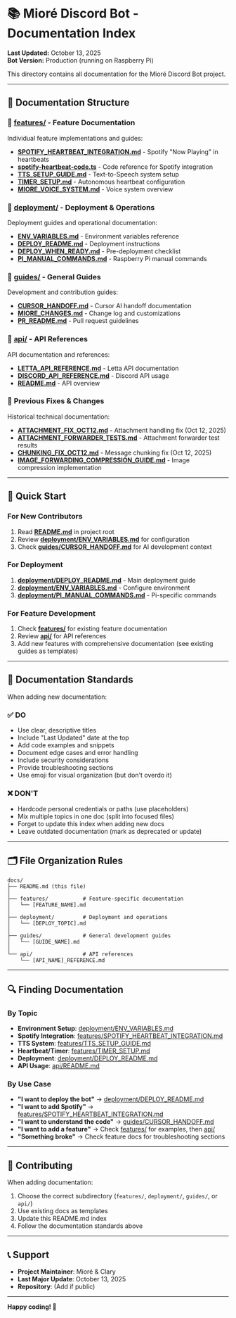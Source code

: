 # 📚 Mioré Discord Bot - Documentation Index

**Last Updated:** October 13, 2025  
**Bot Version:** Production (running on Raspberry Pi)

This directory contains all documentation for the Mioré Discord Bot project.

---

## 📂 Documentation Structure

### 🎯 **[features/](features/)** - Feature Documentation
Individual feature implementations and guides:
- **[SPOTIFY_HEARTBEAT_INTEGRATION.md](features/SPOTIFY_HEARTBEAT_INTEGRATION.md)** - Spotify "Now Playing" in heartbeats
- **[spotify-heartbeat-code.ts](features/spotify-heartbeat-code.ts)** - Code reference for Spotify integration
- **[TTS_SETUP_GUIDE.md](features/TTS_SETUP_GUIDE.md)** - Text-to-Speech system setup
- **[TIMER_SETUP.md](features/TIMER_SETUP.md)** - Autonomous heartbeat configuration
- **[MIORE_VOICE_SYSTEM.md](features/MIORE_VOICE_SYSTEM.md)** - Voice system overview

### 🚀 **[deployment/](deployment/)** - Deployment & Operations
Deployment guides and operational documentation:
- **[ENV_VARIABLES.md](deployment/ENV_VARIABLES.md)** - Environment variables reference
- **[DEPLOY_README.md](deployment/DEPLOY_README.md)** - Deployment instructions
- **[DEPLOY_WHEN_READY.md](deployment/DEPLOY_WHEN_READY.md)** - Pre-deployment checklist
- **[PI_MANUAL_COMMANDS.md](deployment/PI_MANUAL_COMMANDS.md)** - Raspberry Pi manual commands

### 📖 **[guides/](guides/)** - General Guides
Development and contribution guides:
- **[CURSOR_HANDOFF.md](guides/CURSOR_HANDOFF.md)** - Cursor AI handoff documentation
- **[MIORE_CHANGES.md](guides/MIORE_CHANGES.md)** - Change log and customizations
- **[PR_README.md](guides/PR_README.md)** - Pull request guidelines

### 🔌 **[api/](api/)** - API References
API documentation and references:
- **[LETTA_API_REFERENCE.md](api/LETTA_API_REFERENCE.md)** - Letta API documentation
- **[DISCORD_API_REFERENCE.md](api/DISCORD_API_REFERENCE.md)** - Discord API usage
- **[README.md](api/README.md)** - API overview

### 🔧 **Previous Fixes & Changes**
Historical technical documentation:
- **[ATTACHMENT_FIX_OCT12.md](ATTACHMENT_FIX_OCT12.md)** - Attachment handling fix (Oct 12, 2025)
- **[ATTACHMENT_FORWARDER_TESTS.md](ATTACHMENT_FORWARDER_TESTS.md)** - Attachment forwarder test results
- **[CHUNKING_FIX_OCT12.md](CHUNKING_FIX_OCT12.md)** - Message chunking fix (Oct 12, 2025)
- **[IMAGE_FORWARDING_COMPRESSION_GUIDE.md](IMAGE_FORWARDING_COMPRESSION_GUIDE.md)** - Image compression implementation

---

## 🚦 Quick Start

### For New Contributors
1. Read **[README.md](../README.md)** in project root
2. Review **[deployment/ENV_VARIABLES.md](deployment/ENV_VARIABLES.md)** for configuration
3. Check **[guides/CURSOR_HANDOFF.md](guides/CURSOR_HANDOFF.md)** for AI development context

### For Deployment
1. **[deployment/DEPLOY_README.md](deployment/DEPLOY_README.md)** - Main deployment guide
2. **[deployment/ENV_VARIABLES.md](deployment/ENV_VARIABLES.md)** - Configure environment
3. **[deployment/PI_MANUAL_COMMANDS.md](deployment/PI_MANUAL_COMMANDS.md)** - Pi-specific commands

### For Feature Development
1. Check **[features/](features/)** for existing feature documentation
2. Review **[api/](api/)** for API references
3. Add new features with comprehensive documentation (see existing guides as templates)

---

## 📝 Documentation Standards

When adding new documentation:

### ✅ DO
- Use clear, descriptive titles
- Include "Last Updated" date at the top
- Add code examples and snippets
- Document edge cases and error handling
- Include security considerations
- Provide troubleshooting sections
- Use emoji for visual organization (but don't overdo it)

### ❌ DON'T
- Hardcode personal credentials or paths (use placeholders)
- Mix multiple topics in one doc (split into focused files)
- Forget to update this index when adding new docs
- Leave outdated documentation (mark as deprecated or update)

---

## 🗂️ File Organization Rules

```
docs/
├── README.md (this file)
│
├── features/           # Feature-specific documentation
│   └── [FEATURE_NAME].md
│
├── deployment/         # Deployment and operations
│   └── [DEPLOY_TOPIC].md
│
├── guides/             # General development guides
│   └── [GUIDE_NAME].md
│
└── api/                # API references
    └── [API_NAME]_REFERENCE.md
```

---

## 🔍 Finding Documentation

### By Topic
- **Environment Setup**: [deployment/ENV_VARIABLES.md](deployment/ENV_VARIABLES.md)
- **Spotify Integration**: [features/SPOTIFY_HEARTBEAT_INTEGRATION.md](features/SPOTIFY_HEARTBEAT_INTEGRATION.md)
- **TTS System**: [features/TTS_SETUP_GUIDE.md](features/TTS_SETUP_GUIDE.md)
- **Heartbeat/Timer**: [features/TIMER_SETUP.md](features/TIMER_SETUP.md)
- **Deployment**: [deployment/DEPLOY_README.md](deployment/DEPLOY_README.md)
- **API Usage**: [api/README.md](api/README.md)

### By Use Case
- **"I want to deploy the bot"** → [deployment/DEPLOY_README.md](deployment/DEPLOY_README.md)
- **"I want to add Spotify"** → [features/SPOTIFY_HEARTBEAT_INTEGRATION.md](features/SPOTIFY_HEARTBEAT_INTEGRATION.md)
- **"I want to understand the code"** → [guides/CURSOR_HANDOFF.md](guides/CURSOR_HANDOFF.md)
- **"I want to add a feature"** → Check [features/](features/) for examples, then [api/](api/)
- **"Something broke"** → Check feature docs for troubleshooting sections

---

## 🤝 Contributing

When adding documentation:
1. Choose the correct subdirectory (`features/`, `deployment/`, `guides/`, or `api/`)
2. Use existing docs as templates
3. Update this README.md index
4. Follow the documentation standards above

---

## 📞 Support

- **Project Maintainer**: Mioré & Clary
- **Last Major Update**: October 13, 2025
- **Repository**: (Add if public)

---

**Happy coding! 🎉**

